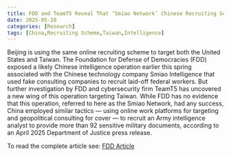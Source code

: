 ```yaml
---
title: FDD and TeamT5 Reveal That ‘Smiao Network’ Chinese Recruiting Scheme Expands to Target Taiwan
date: 2025-05-20
categories: [Research]
tags: [China,Recruiting Scheme,Taiwan,Intelligence]
---
```


Beijing is using the same online recruiting scheme to target both the United States and Taiwan. The Foundation for Defense of Democracies (FDD) exposed a likely Chinese intelligence operation earlier this spring associated with the Chinese technology company Smiao Intelligence that used fake consulting companies to recruit laid-off federal workers. But further investigation by FDD and cybersecurity firm TeamT5 has uncovered a new wing of this operation targeting Taiwan. While FDD has no evidence that this operation, referred to here as the Smiao Network, had any success, China employed similar tactics — using online work platforms for targeting and geopolitical consulting for cover — to recruit an Army intelligence analyst to provide more than 92 sensitive military documents, according to an April 2025 Department of Justice press release.

To read the complete article see: [FDD Article](https://www.fdd.org/analysis/2025/05/21/fdd-and-teamt5-reveal-that-smiao-network-chinese-recruiting-scheme-expands-to-target-taiwan/) 
